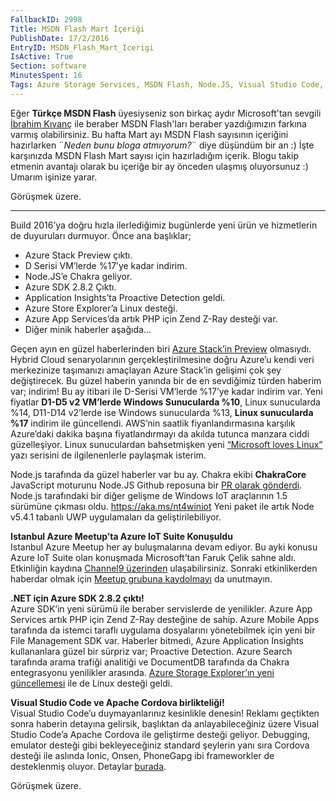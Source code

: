 ```yaml
---
FallbackID: 2998
Title: MSDN Flash Mart İçeriği
PublishDate: 17/2/2016
EntryID: MSDN_Flash_Mart_Icerigi
IsActive: True
Section: software
MinutesSpent: 16
Tags: Azure Storage Services, MSDN Flash, Node.JS, Visual Studio Code, Windows Azure
---
```

Eğer **Türkçe MSDN Flash** üyesiyseniz son birkaç aydır Microsoft'tan sevgili [İbrahim Kıvanç](http://blogs.msdn.com/b/ikivanc/) ile beraber MSDN Flash'ları beraber yazdığımızın farkına varmış olabilirsiniz. Bu hafta Mart ayı MSDN Flash sayısının içeriğini hazırlarken ¨*Neden bunu bloga atmıyorum?*¨ diye düşündüm bir an :) İşte karşınızda MSDN Flash Mart sayısı için hazırladığım içerik. Blogu takip etmenin avantajı olarak bu içeriğe bir ay önceden ulaşmış oluyorsunuz :) Umarım işinize yarar.

Görüşmek üzere.

--------

Build 2016’ya doğru hızla ilerlediğimiz bugünlerde yeni ürün ve hizmetlerin de duyuruları durmuyor. Önce ana başlıklar;

* Azure Stack Preview çıktı.
* D Serisi VM’lerde %17’ye kadar indirim.
* Node.JS’e Chakra geliyor.
* Azure SDK 2.8.2 Çıktı.
* Application Insights’ta Proactive Detection geldi.
* Azure Store Explorer’a Linux desteği.
* Azure App Services’da artık PHP için Zend Z-Ray desteği var.
* Diğer minik haberler aşağıda…

Geçen ayın en güzel haberlerinden biri [Azure Stack’in Preview](https://azure.microsoft.com/en-us/overview/azure-stack/) olmasıydı. Hybrid Cloud senaryolarının gerçekleştirilmesine doğru Azure’u kendi veri merkezinize taşımanızı amaçlayan Azure Stack’in gelişimi çok şey değiştirecek.  Bu güzel haberin yanında bir de en sevdiğimiz türden haberim var; indirim! Bu ay itibari ile D-Serisi VM’lerde %17’ye kadar indirim var. Yeni fiyatlar **D1-D5 v2 VM’lerde Windows Sunucularda %10**, Linux sunucularda %14, D11-D14 v2’lerde ise Windows sunucularda %13, **Linux sunucularda %17** indirim ile güncellendi. AWS’nin saatlik fiyanlandırmasına karşılık Azure’daki dakika başına fiyatlandırmayı da akılda tutunca manzara ciddi güzelleşiyor. Linux sunuculardan bahsetmişken yeni [“Microsoft loves Linux”](https://azure.microsoft.com/en-us/blog/microsoft-loves-linux-deep-dive-blog-series/?wt.mc_id=DX_4015692) yazı serisini de ilgilenenlerle paylaşmak isterim. 

Node.js tarafında da güzel haberler var bu ay. Chakra ekibi **ChakraCore** JavaScript moturunu Node.JS Github reposuna bir [PR olarak gönderdi](https://github.com/nodejs/node/pull/4765). Node.js tarafındaki bir diğer gelişme de Windows IoT araçlarının 1.5 sürümüne çıkması oldu. https://aka.ms/nt4winiot Yeni paket ile artık Node v5.4.1 tabanlı UWP uygulamaları da geliştirilebiliyor. 

**Istanbul Azure Meetup’ta Azure IoT Suite Konuşuldu**   
Istanbul Azure Meetup her ay buluşmalarına devam ediyor. Bu ayki konusu Azure IoT Suite olan konuşmada Microsoft’tan Faruk Çelik sahne aldı. Etkinliğin kaydına [Channel9 üzerinden](https://channel9.msdn.com/Blogs/daronyondem/Istanbul-Azure-Meetup-Azure-IoT-Suite-Bulumasi) ulaşabilirsiniz. Sonraki etkinlikerden haberdar olmak için [Meetup grubuna kaydolmayı](http://www.meetup.com/Istanbul-Azure-Meetup/) da unutmayın.  

**.NET için Azure SDK 2.8.2 çıktı!**  
Azure SDK’in yeni sürümü ile beraber servislerde de yenilikler. Azure App Services artık PHP için Zend Z-Ray desteğine de sahip. Azure Mobile Apps tarafında da istemci taraflı uygulama dosyalarını yönetebilmek için yeni bir File Management SDK var. Haberler bitmedi, Azure Application Insights kullananlara güzel bir sürpriz var; Proactive Detection. Azure Search tarafında arama trafiği analitiği ve DocumentDB tarafında da Chakra entegrasyonu yenilikler arasında. [Azure Storage Explorer’ın yeni güncellemesi](http://storageexplorer.com/) ile de Linux desteği geldi. 

**Visual Studio Code ve Apache Cordova birlikteliği!**   
Visual Studio Code’u duymayanlarınız kesinlikle denesin! Reklamı geçtikten sonra haberin detayına gelirsik, başlıktan da anlayabileceğiniz üzere Visual Studio Code’a Apache Cordova ile geliştirme desteği geliyor.  Debugging, emulator desteği gibi bekleyeceğiniz standard şeylerin yanı sıra Cordova desteği ile aslında Ionic, Onsen, PhoneGapg ibi frameworkler de desteklenmiş oluyor. Detaylar [burada](https://blogs.msdn.microsoft.com/visualstudio/2016/01/28/apache-cordova-development-lands-on-visual-studio-code/).

Görüşmek üzere.
